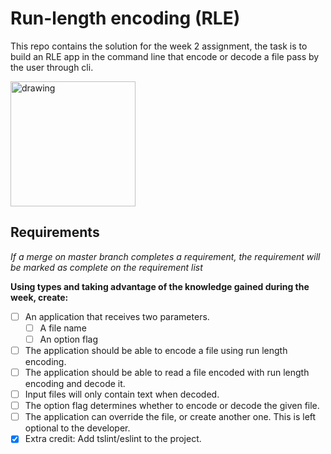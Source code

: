 # Run-length encoding (RLE)

This repo contains the solution for the week 2 assignment, the task is to build an RLE app in the command line that encode or decode a file pass by the user through cli.

<img src="https://i.ibb.co/P5LCCc7/pngtree-rle-file-document-icon-png-image-917497.jpg" alt="drawing" width="200"/>

## Requirements

_If a merge on master branch completes a requirement, the requirement will be marked as complete on the requirement list_

**Using types and taking advantage of the knowledge gained during the week, create:**

- [ ] An application that receives two parameters.
  - [ ] A file name
  - [ ] An option flag
- [ ] The application should be able to encode a file using run length encoding.
- [ ] The application should be able to read a file encoded with run length encoding and decode it.
- [ ] Input files will only contain text when decoded.
- [ ] The option flag determines whether to encode or decode the given file.
- [ ] The application can override the file, or create another one. This is left optional to the developer.
- [x] Extra credit: Add tslint/eslint to the project.
